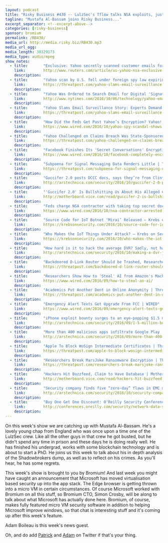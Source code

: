 ```yaml
---
layout: podcast
title: "Risky Business #430 -- LulzSec's Tflow talks NSA exploits, justice and remorse"
tagline: "Mustafa Al-Bassam joins Risky Business..."
excerpt_separator: <!--excerpt-above-->
categories: [risky-business]
sponsor: bromium
permalink: /RB430/
media_url: http://media.risky.biz/RB430.mp3
media_url_ogg: 
media_length: 38329173
media_type: audio/mpeg
show_notes:
  - title:       "Exclusive: Yahoo secretly scanned customer emails for U.S. intelligence - sources | Reuters"
    link:        http://www.reuters.com/article/us-yahoo-nsa-exclusive-idUSKCN1241YT
    description: 
  - title:       "Yahoo scan by U.S. fell under foreign spy law expiring next year: sources | Reuters"
    link:        https://threatpost.com/yahoo-slams-email-surveillance-story-experts-demand-details/121100/
    description: 
  - title:       "Yahoo Was Ordered to Search Email for Digital 'Signature,' Source Says - The New York Times"
    link:        http://www.nytimes.com/2016/10/06/technology/yahoo-email-tech-companies-government-investigations.html?_r=0
    description: 
  - title:       "Yahoo Slams Email Surveillance Story: Experts Demand Details | Threatpost | The first stop for security news"
    link:        https://threatpost.com/yahoo-slams-email-surveillance-story-experts-demand-details/121100/
    description: 
  - title:       "How Did the Feds Get Past Yahoo’s Encryption? Yahoo! | WIRED"
    link:        https://www.wired.com/2016/10/yahoo-spy-scandal-shows-encryption-fails-without-backbone/
    description: 
  - title:       "Yahoo Challenged on Claims Breach Was State-Sponsored Attack | Threatpost | The first stop for security news"
    link:        https://threatpost.com/yahoo-challenged-on-claims-breach-was-state-sponsored-attack/120975/
    description: 
  - title:       "Facebook Finishes Its 'Secret Conversations' Encryption Rollout to Messenger Users | WIRED"
    link:        https://www.wired.com/2016/10/facebook-completely-encrypted-messenger-update-now/
    description: 
  - title:       "Subpoena for Signal Messaging Data Renders Little | Threatpost | The first stop for security news"
    link:        https://threatpost.com/subpoena-for-signal-messaging-data-renders-little/121081/
    description: 
  - title:       "Guccifer 2.0 posts DCCC docs, says they’re from Clinton Foundation | Ars Technica"
    link:        http://arstechnica.com/security/2016/10/guccifer-2-0-posts-dccc-docs-says-theyre-from-clinton-foundation/
    description: 
  - title:       "'Guccifer 2.0' Is Bullshitting Us About His Alleged Clinton Foundation Hack | Motherboard"
    link:        http://motherboard.vice.com/read/guccifer-2-is-bullshitting-us-about-his-alleged-clinton-foundation-hack
    description: 
  - title:       "Feds charge NSA contractor with taking top secret documents | WIRED"
    link:        https://www.wired.com/2016/10/nsa-contractor-arrested-taking-top-secret-documents/
    description: 
  - title:       "Source Code for IoT Botnet ‘Mirai’ Released — Krebs on Security"
    link:        https://krebsonsecurity.com/2016/10/source-code-for-iot-botnet-mirai-released/
    description: 
  - title:       "Who Makes the IoT Things Under Attack? — Krebs on Security"
    link:        https://krebsonsecurity.com/2016/10/who-makes-the-iot-things-under-attack/
    description: 
  - title:       "How hard is it to hack the average DVR? Sadly, not hard at all | Ars Technica"
    link:        http://arstechnica.com/security/2016/10/making-a-dvr-join-a-ddos-botnet-is-a-piece-of-cake-and-thats-just-sad/
    description: 
  - title:       "Backdoored D-Link Router Should be Trashed, Researcher Says | Threatpost | The first stop for security news"
    link:        https://threatpost.com/backdoored-d-link-router-should-be-trashed-researcher-says/120979/
    description: 
  - title:       "Researchers Show How to 'Steal' AI from Amazon's Machine Learning Service | WIRED"
    link:        https://www.wired.com/2016/09/how-to-steal-an-ai/
    description: 
  - title:       "Academics Put Another Dent in Online Anonymity | Threatpost | The first stop for security news"
    link:        https://threatpost.com/academics-put-another-dent-in-online-anonymity/121015/
    description: 
  - title:       "Emergency Alert Texts Get Upgrade From FCC | WIRED"
    link:        https://www.wired.com/2016/09/emergency-alert-texts-getting-much-needed-upgrade/
    description: 
  - title:       "iPhone exploit bounty surges to an eye-popping $1.5 million | Ars Technica"
    link:        http://arstechnica.com/security/2016/09/1-5-million-bounty-for-iphone-exploits-is-sure-to-bolster-supply-of-0days/
    description: 
  - title:       "More than 400 malicious apps infiltrate Google Play | Ars Technica"
    link:        http://arstechnica.com/security/2016/09/more-than-400-malicious-apps-infiltrate-google-play/
    description: 
  - title:       "Apple To Block WoSign Intermediate Certificates | Threatpost | The first stop for security news"
    link:        https://threatpost.com/apple-to-block-wosign-intermediate-certificates/121044/
    description: 
  - title:       "Researchers Break MarsJoke Ransomware Encryption | Threatpost | The first stop for security news"
    link:        https://threatpost.com/researchers-break-marsjoke-ransomware-encryption/121022/
    description: 
  - title:       "Hackers Hit Buzzfeed, Claim to Have Database | Motherboard"
    link:        http://motherboard.vice.com/read/hackers-hit-buzzfeed-claims-to-have-database
    description: 
  - title:       "Security company finds five “zero-day” flaws in EMC management console | Ars Technica"
    link:        http://arstechnica.com/security/2016/10/security-company-finds-five-zero-day-flaws-in-emc-management-console/
    description: 
  - title:       "Buy One Get One Discount: O'Reilly Security Conference, October 30 - November 2, 2016, New York, NY"
    link:        http://conferences.oreilly.com/security/network-data-security-ny/public/content/buy-one-get-one-discount
    description: 
---
```

On this week's show we are catching up with Mustafa Al-Bassam. He's a lovely young chap from England who was once upon a
time one of the LulzSec crew. Like all the other guys in that crew he got busted, but he didn't spend any time in prison
and these days he is doing really well. He has finished his undergrad, works with some blockchain technology and is about
to start a PhD. He joins us this week to talk about his in depth analysis of the Shadowbrokers dump, as well as to
reflect on his crimes. As you'll hear, he has some regrets.

This week's show is brought to you by Bromium! And last week you might have caught an announcement that Microsoft has
moved virtualisation based security up into the app stack. The Edge browser is getting thrown into a micro VM in certain
circumstances. Of course Microsoft worked with Bromium on all this stuff, so Bromium CTO, Simon Crosby, will be along to
talk about what Microsoft has actually done here. Bromium, of course, makes fully featured micro VM security software in
addition to helping Microsoft improve windows, so that chat is interesting stuff and it's coming up after this week's
feature.

Adam Boileau is this week's news guest.

Oh, and do add [Patrick](https://twitter.com/riskybusiness) and [Adam](https://twitter.com/metlstorm) on Twitter if that's your thing.